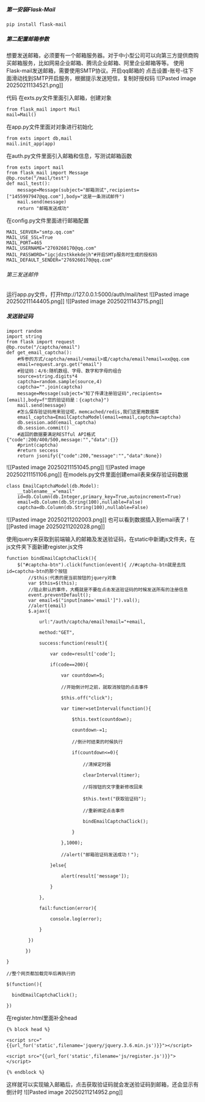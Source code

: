 ##### 第一安装Flask-Mail
```
pip install flask-mail
```

##### 第二配置邮箱参数
想要发送邮箱，必须要有一个邮箱服务器。对于中小型公司可以向第三方提供商购买邮箱服务，比如网易企业邮箱、腾讯企业邮箱、阿里企业邮箱等等。
使用Flask-mail发送邮箱，需要使用SMTP协议。开启qq邮箱的
点击设置-账号-往下面滑动找到SMTP开启服务，根据提示发送短信，复制好授权码
![[Pasted image 20250211134521.png]]

代码
在exts.py文件里面引入邮箱，创建对象
```
from flask_mail import Mail
mail=Mail()
```
在app.py文件里面对对象进行初始化
```
from exts import db,mail
mail.init_app(app)
```
在auth.py文件里面引入邮箱和信息，写测试邮箱函数
```
from exts import mail
from flask_mail import Message
@bp.route("/mail/test")
def mail_test():
    message=Message(subject="邮箱测试",recipients=["1455997947@qq.com"],body="这是一条测试邮件")
    mail.send(message)
    return "邮箱发送成功"
```
在config.py文件里面进行邮箱配置
```
MAIL_SERVER="smtp.qq.com"
MAIL_USE_SSL=True
MAIL_PORT=465
MAIL_USERNAME="2769260170@qq.com"
MAIL_PASSWORD="igcjdzstkkekdejh"#开启SMTp服务时生成的授权码
MAIL_DEFAULT_SENDER="2769260170@qq.com"
```
###### 第三发送邮件
运行app.py文件，打开http://127.0.0.1:5000/auth/mail/test
![[Pasted image 20250211144405.png]]
![[Pasted image 20250211143715.png]]

##### 发送验证码
```
import random
import string
from flask import request
@bp.route("/captcha/email")
def get_email_captcha():
    #传参的方式/captcha/email/<email>或/captcha/email?email=xx@qq.com
    email=request.args.get("email")
    #验证码：4/6:随机数组、字母、数字和字母的组合
    source=string.digits*4
    captcha=random.sample(source,4)
    captcha="".join(captcha)
    message=Message(subject="知了传课注册验证码",recipients=[email],body=f"您的验证码是：{captcha}")
    mail.send(message)
    #怎么保存验证码用来验证呢，memcached/redis,我们这里用数据库
    email_captcha=EmailCaptchaModel(email=email,captcha=captcha)
    db.session.add(email_captcha)
    db.session.commit()
    #返回的数据要满足RESTful API格式{"code":200/400/500,message:"","data":{}}
    #print(captcha)
    #return seccess
    return jsonify({"code":200,"message":"","data":None})
```
![[Pasted image 20250211151045.png]]
![[Pasted image 20250211151106.png]]
在models.py文件里面创建email表来保存验证码数据
```
class EmailCaptchaModel(db.Model):
    __tablename__="email"
    id=db.Column(db.Integer,primary_key=True,autoincrement=True)
    email=db.Column(db.String(100),nullable=False)
    captcha=db.Column(db.String(100),nullable=False)
```
![[Pasted image 20250211202003.png]]
也可以看到数据插入到email表了
![[Pasted image 20250211202028.png]]

使用jquery来获取到前端输入的邮箱及发送验证码，在static中新建js文件夹，在js文件夹下面新建register.js文件
```
function bindEmailCaptchaClick(){
    $("#captcha-btn").click(function(event){ //#captcha-btn就是去找id=captcha-btn的那个按钮
        //$this:代表的是当前按钮的jquery对象
        var $this=$(this);
        //阻止默认的事件，大概就是不要在点击发送验证码的时候发送所有的注册信息
        event.preventDefault();
        var email=$("input[name='email']").val();
        //alert(email)
        $.ajax({

            url:"/auth/captcha/email?email="+email,

            method:"GET",

            success:function(result){

                var code=result['code'];

                if(code==200){

                    var countdown=5;

                    //开始倒计时之前，就取消按钮的点击事件

                    $this.off("click");

                    var timer=setInterval(function(){

                        $this.text(countdown);

                        countdown-=1;

                        //倒计时结束的时候执行

                        if(countdown<=0){

                            //清掉定时器

                            clearInterval(timer);

                            //将按钮的文字重新修改回来

                            $this.text("获取验证码");

                            //重新绑定点击事件

                            bindEmailCaptchaClick();

                        }

                    },1000);

                    //alert("邮箱验证码发送成功！");

                }else{

                    alert(result['message']);

                }

            },

            fail:function(error){

                console.log(error);

            }

        })

       })

}

//整个网页都加载完毕后再执行的

$(function(){

  bindEmailCaptchaClick();

})
```

在register.html里面补全head
```
{% block head %}

<script src="{{url_for('static',filename='jquery/jquery.3.6.min.js')}}"></script>

<script src="{{url_for('static',filename='js/register.js')}}"></script>

{% endblock %}
```
这样就可以实现输入邮箱后，点击获取验证码就会发送验证码到邮箱，还会显示有倒计时
![[Pasted image 20250211214952.png]]